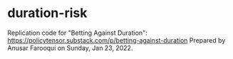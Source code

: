 # duration-risk
Replication code for "Betting Against Duration": https://policytensor.substack.com/p/betting-against-duration 
Prepared by Anusar Farooqui on Sunday, Jan 23, 2022. 
